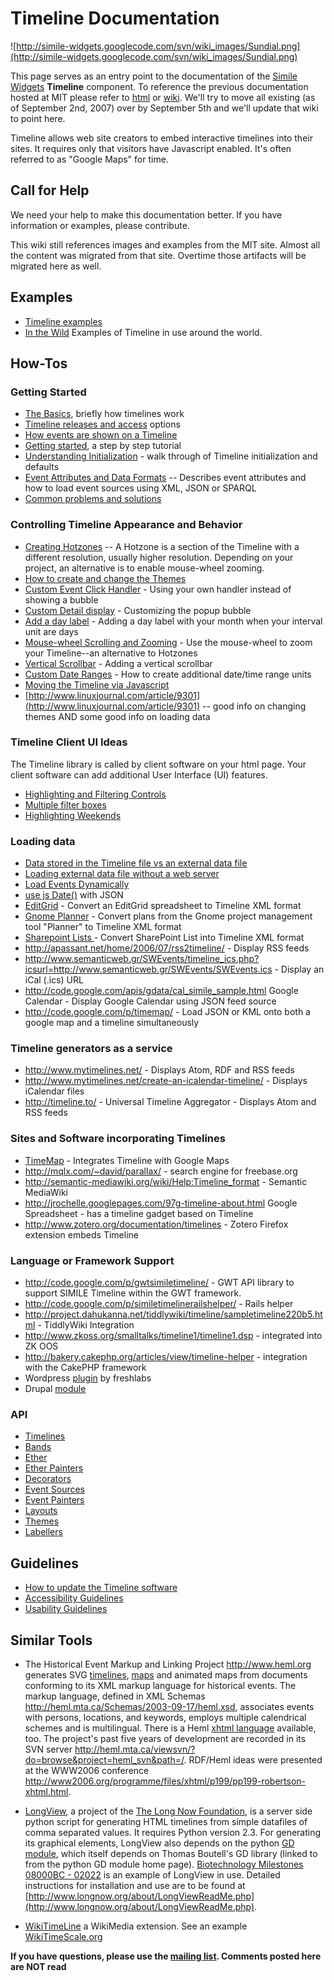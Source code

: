 # Timeline Documentation #
![http://simile-widgets.googlecode.com/svn/wiki_images/Sundial.png](http://simile-widgets.googlecode.com/svn/wiki_images/Sundial.png)

This page serves as an entry point to the documentation of the [Simile Widgets](http://code.google.com/p/simile-widgets/) **Timeline** component. To reference the previous documentation hosted at MIT please refer to [html](http://simile.mit.edu/timeline/docs/) or [wiki](http://simile.mit.edu/wiki/Timeline).  We'll try to move all existing (as of September 2nd, 2007) over by September 5th and we'll update that wiki to point here.

Timeline allows web site creators to embed interactive timelines into their sites.  It requires only that visitors have Javascript enabled.  It's often referred to as "Google Maps" for time.

## Call for Help ##

We need your help to make this documentation better.  If you have information or examples, please contribute.

This wiki still references images and examples from the MIT site.  Almost all the content was migrated from that site.  Overtime those artifacts will be migrated here as well.

## Examples ##
  * [Timeline examples](http://simile-widgets.googlecode.com/svn/timeline/tags/latest/src/webapp/examples/index.html)
  * [In the Wild](Timeline_In_the_Wild.md) Examples of Timeline in use around the world.

## How-Tos ##

### Getting Started ###
  * [The Basics](Timeline_Basics.md), briefly how timelines work
  * [Timeline releases and access](Timeline_Releases_and_Access.md) options
  * [How events are shown on a Timeline](Timeline_Event_Display.md)
  * [Getting started](Timeline_GettingStarted.md), a step by step tutorial
  * [Understanding Initialization](Timeline_UnderstandingInitialization.md) - walk through of Timeline initialization and defaults
  * [Event Attributes and Data Formats](Timeline_EventSources.md) -- Describes event attributes and how to load event sources using XML, JSON or SPARQL
  * [Common problems and solutions](Timeline_Problems.md)

### Controlling Timeline Appearance and Behavior ###
  * [Creating Hotzones](Timeline_CreatingHotzones.md) -- A Hotzone is a section of the Timeline with a different resolution, usually higher resolution. Depending on your project, an alternative is to enable mouse-wheel zooming.
  * [How to create and change the Themes](Timeline_CreatingNewThemes.md)
  * [Custom Event Click Handler](Timeline_CustomEventClickHandler.md) - Using your own handler instead of showing a bubble
  * [Custom Detail display](Timeline_CustomEventDetailDisplay.md) - Customizing the popup bubble
  * [Add a day label](Timeline_DayLabel.md) - Adding a day label with your month when your interval unit are days
  * [Mouse-wheel Scrolling and Zooming](MouseWheelScrollingAndZooming.md) - Use the mouse-wheel to zoom your Timeline--an alternative to Hotzones
  * [Vertical Scrollbar](Timeline_VerticalScrollbar.md) - Adding a vertical scrollbar
  * [Custom Date Ranges](Timeline_CustomDateRanges.md) - How to create additional date/time range units
  * [Moving the Timeline via Javascript](Timeline_Moving_the_Timeline_via_Javascript.md)
  * [http://www.linuxjournal.com/article/9301](http://www.linuxjournal.com/article/9301) -- good info on changing themes AND some good info on loading data

### Timeline Client UI Ideas ###
The Timeline library is called by client software on your html page. Your client software can add additional User Interface (UI) features.
  * [Highlighting and Filtering Controls](Timeline_highlighting_and_filtering.md)
  * [Multiple filter boxes](Timeline_multiple_filter_boxes.md)
  * [Highlighting Weekends](Timeline_highlighting_weekends.md)

### Loading data ###
  * [Data stored in the Timeline file vs an external data file](Timeline_DataInTheTimelineFile.md)
  * [Loading external data file without a web server](Timeline_DataExternalNoWebServer.md)
  * [Load Events Dynamically](Timeline_LoadEventsDynamically.md)
  * [use js Date()](Timeline_EventSourceJSON_jsDate.md) with JSON
  * [EditGrid](Timeline_EditGridXSLT.md) - Convert an EditGrid spreadsheet to Timeline XML format
  * [Gnome Planner](Timeline_GnomePlanner.md) - Convert plans from the Gnome project management tool "Planner" to Timeline XML format
  * [Sharepoint Lists ](Timeline_SharePointLists.md) - Convert SharePoint List into Timeline XML format
  * http://apassant.net/home/2006/07/rss2timeline/ - Display RSS feeds
  * http://www.semanticweb.gr/SWEvents/timeline_ics.php?icsurl=http://www.semanticweb.gr/SWEvents/SWEvents.ics - Display an iCal (.ics) URL
  * http://code.google.com/apis/gdata/cal_simile_sample.html Google Calendar - Display Google Calendar using JSON feed source
  * http://code.google.com/p/timemap/ - Load JSON or KML onto both a google map and a timeline simultaneously

### Timeline generators as a service ###
  * http://www.mytimelines.net/ - Displays Atom, RDF and RSS feeds
  * http://www.mytimelines.net/create-an-icalendar-timeline/ - Displays iCalendar files
  * http://timeline.to/ - Universal Timeline Aggregator - Displays Atom and RSS feeds

### Sites and Software incorporating Timelines ###
  * [TimeMap](http://code.google.com/p/timemap/) - Integrates Timeline with Google Maps
  * http://mqlx.com/~david/parallax/ - search engine for freebase.org
  * http://semantic-mediawiki.org/wiki/Help:Timeline_format - Semantic MediaWiki
  * http://jrochelle.googlepages.com/97g-timeline-about.html Google Spreadsheet - has a timeline gadget based on Timeline
  * http://www.zotero.org/documentation/timelines - Zotero Firefox extension embeds Timeline

### Language or Framework Support ###
  * http://code.google.com/p/gwtsimiletimeline/ - GWT API library to support SIMILE Timeline within the GWT framework.
  * http://code.google.com/p/similetimelinerailshelper/ - Rails helper
  * http://project.dahukanna.net/tiddlywiki/timeline/sampletimeline220b5.html - TiddlyWiki Integration
  * http://www.zkoss.org/smalltalks/timeline1/timeline1.dsp - integrated into ZK OOS
  * http://bakery.cakephp.org/articles/view/timeline-helper - integration with the CakePHP framework
  * Wordpress [plugin](http://www.freshlabs.de/journal/archives/2006/10/wordpress-plugin-simile-timeline/) by freshlabs
  * Drupal [module](http://drupal.org/project/timeline)

### API ###
  * [Timelines](Timeline_TimelineClass.md)
  * [Bands](Timeline_BandClass.md)
  * [Ether](Timeline_EtherClass.md)
  * [Ether Painters](Timeline_EtherPainterClass.md)
  * [Decorators](Timeline_DecoratorClass.md)
  * [Event Sources](Timeline_EventSourceClass.md)
  * [Event Painters](Timeline_EventPainterClass.md)
  * [Layouts](Timeline_LayoutClass.md)
  * [Themes](Timeline_ThemeClass.md)
  * [Labellers](Timeline_LabellerClass.md)

## Guidelines ##
  * [How to update the Timeline software](How_To_Commit_Code.md)
  * [Accessibility Guidelines](Timeline_Accessibility.md)
  * [Usability Guidelines](Timeline_Usability.md)

## Similar Tools ##

  * The Historical Event Markup and Linking Project http://www.heml.org generates SVG [timelines](http://www.heml.org/heml-cocoon/sample-timeline), [maps](http://www.heml.org/heml-cocoon/sample-map) and animated maps from documents conforming to its XML markup language for historical events. The markup language, defined in XML Schemas http://heml.mta.ca/Schemas/2003-09-17/heml.xsd, associates events with persons, locations, and keywords, employs multiple calendrical schemes and is multilingual. There is a Heml [xhtml language](http://www.heml.org/heml-cocoon/sample-xhtml) available, too. The project's past five years of development are recorded in its SVN server http://heml.mta.ca/viewsvn/?do=browse&project=heml_svn&path=/. RDF/Heml ideas were presented at the WWW2006 conference http://www2006.org/programme/files/xhtml/p199/pp199-robertson-xhtml.html.

  * [LongView](http://www.longnow.org/about/longview.php), a project of the [The Long Now Foundation](http://www.longnow.org/), is a server side python script for generating HTML timelines from simple datafiles of comma separated values. It requires Python version 2.3. For generating its graphical elements, LongView also depends on the python [GD module](http://newcenturycomputers.net/projects/gdmodule.html), which itself depends on Thomas Boutell's GD library (linked to from the python GD module home page). [Biotechnology Milestones 08000BC - 02022](http://redpuma.net/longview/tree/biotech-html/) is an example of LongView in use. Detailed instructions for installation and use are to be found at [http://www.longnow.org/about/LongViewReadMe.php](http://www.longnow.org/about/LongViewReadMe.php).

  * [WikiTimeLine](http://www.mediawiki.org/wiki/Extension:WikiTimeLine) a WikiMedia extension.  See an example [WikiTimeScale.org](http://www.wikitimescale.org)

**If you have questions, please use the [mailing list](http://groups.google.com/group/simile-widgets/). Comments posted here are NOT read**